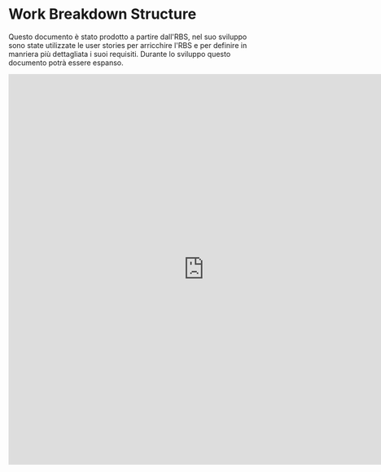 <!--"-->

# Work Breakdown Structure

Questo documento è stato prodotto a partire dall'RBS, nel suo sviluppo sono state utilizzate le user stories per arricchire l'RBS e per definire in manriera più dettagliata i suoi requisiti.
Durante lo sviluppo questo documento potrà essere espanso.


<iframe width="768" height="768" src="https://miro.com/app/live-embed/uXjVK65ZyvA=/?moveToViewport=-4588,-1128,8329,6895&embedId=20909143135" frameborder="0" scrolling="no" allow="fullscreen; clipboard-read; clipboard-write" allowfullscreen></iframe>
